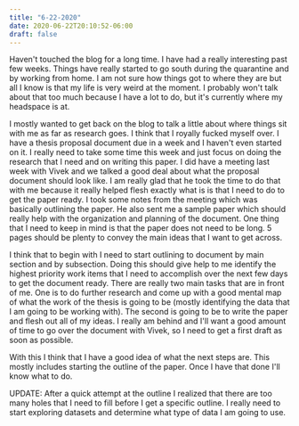 ```yaml
---
title: "6-22-2020"
date: 2020-06-22T20:10:52-06:00
draft: false
---
```

Haven't touched the blog for a long time. I have had a really interesting past few weeks. Things have really started to go south during the quarantine and by working from home. I am not sure how things got to where they are but all I know is that my life is very weird at the moment. I probably won't talk about that too much because I have a lot to do, but it's currently where my headspace is at. 

I mostly wanted to get back on the blog to talk a little about where things sit with me as far as research goes. I think that I royally fucked myself over. I have a thesis proposal document due in a week and I haven't even started on it. I really need to take some time this week and just focus on doing the research that I need and on writing this paper. I did have a meeting last week with Vivek and we talked a good deal about what the proposal document should look like. I am really glad that he took the time to do that with me because it really helped flesh exactly what is is that I need to do to get the paper ready. I took some notes from the meeting which was basically outlining the paper. He also sent me a sample paper which should really help with the organization and planning of the document. One thing that I need to keep in mind is that the paper does not need to be long. 5 pages should be plenty to convey the main ideas that I want to get across. 

I think that to begin with I need to start outlining to document by main section and by subsection. Doing this should give help to me identify the highest priority work items that I need to accomplish over the next few days to get the document ready. There are really two main tasks that are in front of me. One is to do further research and come up with a good mental map of what the work of the thesis is going to be (mostly identifying the data that I am going to be working with). The second is going to be to write the paper and flesh out all of my ideas. I really am behind and I'll want a good amount of time to go over the document with Vivek, so I need to get a first draft as soon as possible. 

With this I think that I have a good idea of what the next steps are. This mostly includes starting the outline of the paper. Once I have that done I'll know what to do. 

UPDATE: After a quick attempt at the outline I realized that there are too many holes that I need to fill before I get a specific outline. I really need to start exploring datasets and determine what type of data I am going to use. 